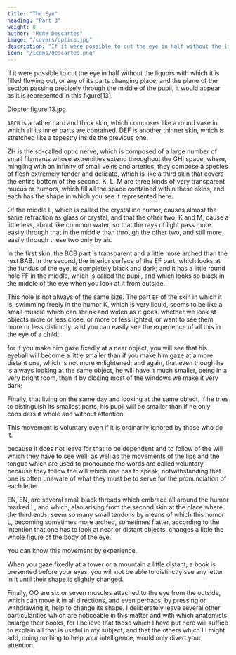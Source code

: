 ```yaml
---
title: "The Eye"
heading: "Part 3"
weight: 8
author: "Rene Descartes"
image: "/covers/optics.jpg"
description: "If it were possible to cut the eye in half without the liquors with which it is filled flowing out, it would appear as it is represented in this figure"
icon: "/icons/descartes.png"
---
```



If it were possible to cut the eye in half without the liquors with which it is filled flowing out, or any of its parts changing place, and the plane of the section passing precisely through the middle of the pupil, it would appear as it is represented in this figure[13].

Diopter figure 13.jpg

`ABCB` is a rather hard and thick skin, which composes like a round vase in which all its inner parts are contained. DEF is another thinner skin, which is stretched like a tapestry inside the previous one. 

ZH is the so-called optic nerve, which is composed of a large number of small filaments whose extremities extend throughout the GHI space, where, mingling with an infinity of small veins and arteries, they compose a species of flesh extremely tender and delicate, which is like a third skin that covers the entire bottom of the second. K, L, M are three kinds of very transparent mucus or humors, which fill all the space contained within these skins, and each has the shape in which you see it represented here. 

Of the middle L, which is called the crystalline humor, causes almost the same refraction as glass or crystal; and that the other two, K and M, cause a little less, about like common water, so that the rays of light pass more easily through that in the middle than through the other two, and still more easily through these two only by air. 

In the first skin, the BCB part is transparent and a little more arched than the rest BAB. In the second, the interior surface of the EF part, which looks at the fundus of the eye, is completely black and dark; and it has a little round hole FF in the middle, which is called the pupil, and which looks so black in the middle of the eye when you look at it from outside. 

This hole is not always of the same size. The part `EF` of the skin in which it is, swimming freely in the humor K, which is very liquid, seems to be like a small muscle which can shrink and widen as it goes. whether we look at objects more or less close, or more or less lighted, or want to see them more or less distinctly: and you can easily see the experience of all this in the eye of a child; 

for if you make him gaze fixedly at a near object, you will see that his eyeball will become a little smaller than if you make him gaze at a more distant one, which is not more enlightened; and again, that even though he is always looking at the same object, he will have it much smaller, being in a very bright room, than if by closing most of the windows we make it very dark;

Finally, that living on the same day and looking at the same object, if he tries to distinguish its smallest parts, his pupil will be smaller than if he only considers it whole and without attention.

This movement is voluntary even if it is ordinarily ignored by those who do it.

because it does not leave for that to be dependent and to follow of the will which they have to see well; as well as the movements of the lips and the tongue which are used to pronounce the words are called voluntary, because they follow the will which one has to speak, notwithstanding that one is often unaware of what they must be to serve for the pronunciation of each letter. 

EN, EN, are several small black threads which embrace all around the humor marked L, and which, also arising from the second skin at the place where the third ends, seem so many small tendons by means of which this humor L, becoming sometimes more arched, sometimes flatter, according to the intention that one has to look at near or distant objects, changes a little the whole figure of the body of the eye.

You can know this movement by experience.

When you gaze fixedly at a tower or a mountain a little distant, a book is presented before your eyes, you will not be able to distinctly see any letter in it until their shape is slightly changed. 

Finally, OO are six or seven muscles attached to the eye from the outside, which can move it in all directions, and even perhaps, by pressing or withdrawing it, help to change its shape. I deliberately leave several other particularities which are noticeable in this matter and with which anatomists enlarge their books, for I believe that those which I have put here will suffice to explain all that is useful in my subject, and that the others which I I might add, doing nothing to help your intelligence, would only divert your attention.